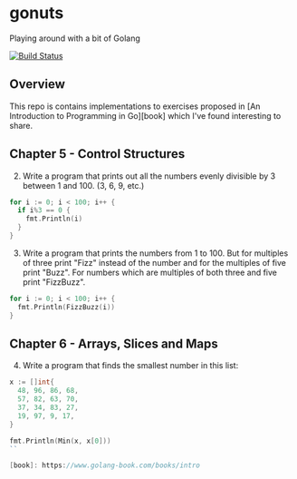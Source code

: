 gonuts
======

Playing around with a bit of Golang

[![Build Status](https://travis-ci.org/cilindrox/gonuts.svg)](https://travis-ci.org/cilindrox/gonuts)


## Overview

This repo is contains implementations to exercises proposed in [An Introduction to Programming in Go][book] which I've found interesting to share.


## Chapter 5 - Control Structures

2. Write a program that prints out all the numbers evenly divisible by 3 between 1 and 100. (3, 6, 9, etc.)

```go
for i := 0; i < 100; i++ {
  if i%3 == 0 {
    fmt.Println(i)
  }
}
```

3. Write a program that prints the numbers from 1 to 100. But for multiples of three print "Fizz" instead of the number and for the multiples of five print "Buzz". For numbers which are multiples of both three and five print "FizzBuzz".

```go
for i := 0; i < 100; i++ {
  fmt.Println(FizzBuzz(i))
}
```


## Chapter 6 - Arrays, Slices and Maps

4. Write a program that finds the smallest number in this list:

```go
x := []int{
  48, 96, 86, 68,
  57, 82, 63, 70,
  37, 34, 83, 27,
  19, 97, 9, 17,
}

fmt.Println(Min(x, x[0]))
``

[book]: https://www.golang-book.com/books/intro
